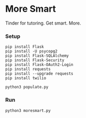 # More Smart
Tinder for tutoring. Get smart. More.


### Setup

	pip install Flask
	pip install -U psycopg2
	pip install Flask-SQLAlchemy
	pip install Flask-Security
	pip install Flask-OAuth2-Login
	pip install requests
	pip install --upgrade requests
	pip install twilio
	
	python3 populate.py
	
### Run

	python3 moresmart.py